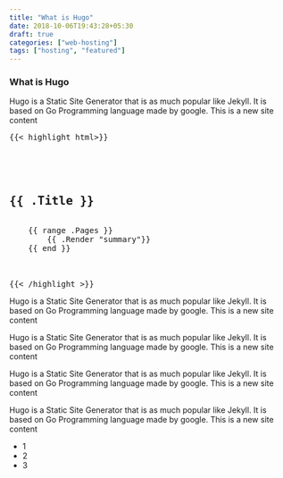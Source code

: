 ```yaml
---
title: "What is Hugo"
date: 2018-10-06T19:43:28+05:30
draft: true
categories: ["web-hosting"]
tags: ["hosting", "featured"]
---
```

### What is Hugo

Hugo is a Static Site Generator that is as much popular like Jekyll. It is based on Go Programming language made by google.
This is a new site content    
<pre>
{{< highlight html>}}
<section id="main">
  <div>
   <h1 id="title">{{ .Title }}</h1>
    {{ range .Pages }}
        {{ .Render "summary"}}
    {{ end }}
  </div>
</section>
{{< /highlight >}}
</pre>

Hugo is a Static Site Generator that is as much popular like Jekyll. It is based on Go Programming language made by google.
This is a new site content

Hugo is a Static Site Generator that is as much popular like Jekyll. It is based on Go Programming language made by google.
This is a new site content


Hugo is a Static Site Generator that is as much popular like Jekyll. It is based on Go Programming language made by google.
This is a new site content

Hugo is a Static Site Generator that is as much popular like Jekyll. It is based on Go Programming language made by google.
This is a new site content

* 1
* 2
* 3
